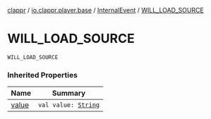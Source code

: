 [clappr](../../index.md) / [io.clappr.player.base](../index.md) / [InternalEvent](index.md) / [WILL_LOAD_SOURCE](.)

# WILL_LOAD_SOURCE

`WILL_LOAD_SOURCE`

### Inherited Properties

| Name | Summary |
|---|---|
| [value](value.md) | `val value: `[`String`](https://kotlinlang.org/api/latest/jvm/stdlib/kotlin/-string/index.html) |
